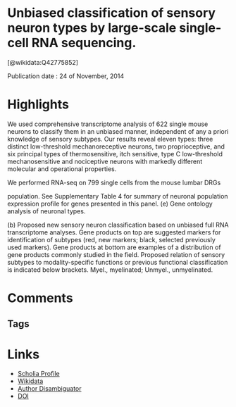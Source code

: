 
Unbiased classification of sensory neuron types by large-scale single-cell RNA sequencing.
==========================================================================================
  
  [@wikidata:Q42775852]  
  
Publication date : 24 of November, 2014  

# Highlights

We used comprehensive transcriptome analysis of 622 single mouse neurons to classify them in an unbiased manner, independent of any a priori knowledge of sensory subtypes. Our results reveal eleven types: three distinct low-threshold mechanoreceptive neurons, two proprioceptive, and six principal types of thermosensitive, itch sensitive, type C low-threshold mechanosensitive and nociceptive neurons with markedly different molecular and operational properties.

We performed RNA-seq on 799 single cells from the mouse lumbar
DRGs

population. See Supplementary Table 4 for
summary of neuronal population expression
profile for genes presented in this panel.
(e) Gene ontology analysis of neuronal types.


(b) Proposed new sensory neuron classification based on unbiased full
RNA transcriptome analyses. Gene products on top are suggested markers for identification of subtypes (red, new markers; black, selected previously
used markers). Gene products at bottom are examples of a distribution of gene products commonly studied in the field. Proposed relation of sensory
subtypes to modality-specific functions or previous functional classification is indicated below brackets. Myel., myelinated; Unmyel., unmyelinated.


# Comments

## Tags

# Links
  
 * [Scholia Profile](https://scholia.toolforge.org/work/Q42775852)  
 * [Wikidata](https://www.wikidata.org/wiki/Q42775852)  
 * [Author Disambiguator](https://author-disambiguator.toolforge.org/work_item_oauth.php?id=Q42775852&batch_id=&match=1&author_list_id=&doit=Get+author+links+for+work)  
 * [DOI](https://doi.org/10.1038/NN.3881)  

